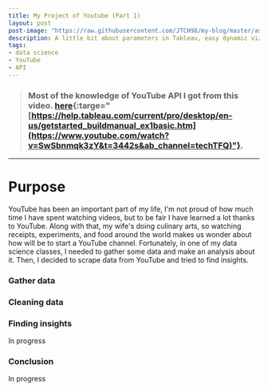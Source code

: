 ```yaml
---
title: My Project of Youtube (Part 1)
layout: post
post-image: "https://raw.githubusercontent.com/JTCH98/my-blog/master/assets/images/youtube-data-image.png"
description: A little bit about parameters in Tableau, easy dynamic viz
tags:
- data science
- YouTube
- API
---
```

> ### Most of the knowledge of YouTube API I got from this video. [here](https://www.youtube.com/watch?v=SwSbnmqk3zY&t=3442s&ab_channel=techTFQ){:targe="[https://help.tableau.com/current/pro/desktop/en-us/getstarted_buildmanual_ex1basic.htm](https://www.youtube.com/watch?v=SwSbnmqk3zY&t=3442s&ab_channel=techTFQ)"}.
---

# Purpose
YouTube has been an important part of my life, I'm not proud of how much time I have spent watching videos, but to be fair I have learned a lot thanks to YouTube. Along with that, my wife's doing culinary arts, so watching receipts, experiments, and food around the world makes us wonder about how will be to start a YouTube channel. Fortunately, in one of my data science classes, I needed to gather some data and make an analysis about it. Then, I decided to scrape data from YouTube and tried to find insights. 

### Gather data

### Cleaning data

### Finding insights

In progress

### Conclusion

In progress
